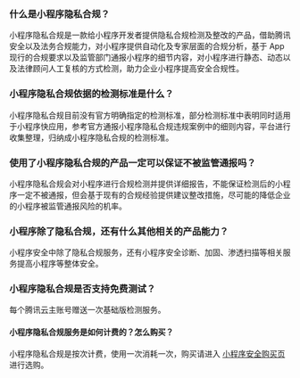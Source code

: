 ### 什么是小程序隐私合规？
小程序隐私合规是一款给小程序开发者提供隐私合规检测及整改的产品，借助腾讯安全以及法务合规能力，对小程序提供自动化及专家层面的合规分析，基于 App 现行的合规要求以及监管部门通报小程序的细节内容，对小程序进行静态、动态以及法律顾问人工复核的方式检测，助力企业小程序提高安全合规性。

### 小程序隐私合规依据的检测标准是什么？
小程序隐私合规目前没有官方明确指定的检测标准，部分检测标准中表明同时适用于小程序快应用，参考官方通报小程序隐私合规违规案例中的细则内容，平台进行收集整理，归纳成小程序隐私合规的检测标准。

### 使用了小程序隐私合规的产品一定可以保证不被监管通报吗？
小程序隐私合规会对小程序进行合规检测并提供详细报告，不能保证检测后的小程序一定不被通报，但会基于现有的合规经验提供建议整改措施，尽可能的降低企业的小程序被监管通报风险的机率。

### 小程序除了隐私合规，还有什么其他相关的产品能力？
小程序安全中除了隐私合规服务，还有小程序安全诊断、加固、渗透扫描等相关服务提高小程序等整体安全。

### 小程序隐私合规是否支持免费测试？
每个腾讯云主账号赠送一次基础版检测服务。

#### 小程序隐私合规服务是如何计费的？怎么购买？
小程序隐私合规是按次计费，使用一次消耗一次，购买请进入 [小程序安全购买页](https://buy.cloud.tencent.com/mmps?key=1 ) 进行选购。
